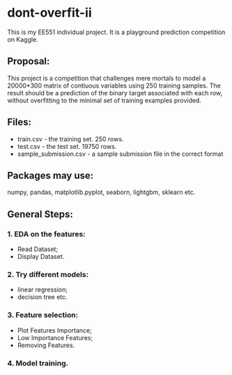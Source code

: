 # dont-overfit-ii

  This is my EE551 individual project. It is a playground prediction competition on Kaggle.
## Proposal:

  This project is a competition that challenges mere mortals to model a 20000*300 matrix of contiuous variables using 250   training samples. The result should be a prediction of the binary target associated with each row, without overfitting to the minimal set of training examples provided.
## Files:
  * train.csv - the training set. 250 rows.
  * test.csv - the test set. 19750 rows.
  * sample_submission.csv - a sample submission file in the correct format
## Packages may use:
  numpy, pandas, matplotlib.pyplot, seaborn, lightgbm, sklearn etc.
## General Steps:
### 1. EDA on the features:
  * Read Dataset;
  * Display Dataset.
### 2. Try different models:
  * linear regression;
  * decision tree etc.
### 3. Feature selection:
  * Plot Features Importance;
  * Low Importance Features;
  * Removing Features.
### 4. Model training.

